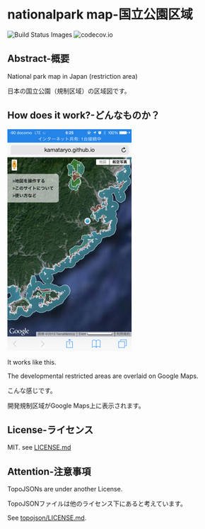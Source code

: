 # nationalpark map-国立公園区域

![Build Status Images](https://travis-ci.org/KamataRyo/nationalpark-map.svg)
![codecov.io](https://codecov.io/github/KamataRyo/nationalpark-map/coverage.svg?branch=master)

## Abstract-概要
National park map in Japan (restriction area)

日本の国立公園（規制区域）の区域図です。

## How does it work?-どんなものか？
![screen shot](screenshot.png)

It works like this.

The developmental restricted areas are overlaid on Google Maps.

こんな感じです。

開発規制区域がGoogle Maps上に表示されます。

## License-ライセンス
MIT. see [LICENSE.md](LICENSE.md)

## Attention-注意事項
TopoJSONs are under another License.

TopoJSONファイルは他のライセンス下にあると考えています。

See [topojson/LICENSE.md](topojson/LICENSE.md).
